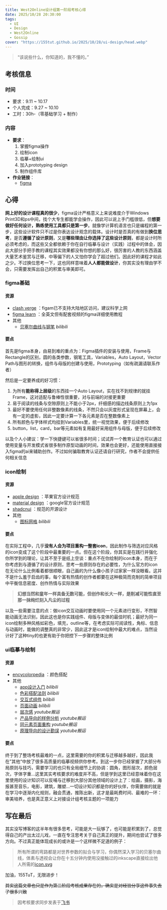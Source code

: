 ```yaml
---
title: West2Online设计组第一阶段考核心得
date: 2025/10/28 20:30:00
tags:
  - UI
  - Design
  - West2Online
  - Gossip
cover: "https://155tut.github.io/2025/10/28/ui-design/head.webp"
---
```

> “该说些什么，你知道的，我不懂的。”

## 考核信息

### 时间

- 要求：9.11 ~ 10.17
- 个人完成：9.27 ~ 10.10
- 工时：30h-（零基础学习 + 制作）

### 内容

- **要求**：
  1. 掌握figma操作
  2. 绘制icon
  3. 临摹+绘制ui
  4. 加入prototyping design
  5. 制作组件库
- **作业链接**：
  - [figma](https://www.figma.com/design/4XCc8SiF5AqmvznEVEq0oo/test4fuu_refresh)

## 心得

**网上好的设计课程真的很少**，figma设计严格意义上来说难度介于Windows Print3D和ps中间，找个大专生都能学会操作，因此可以说上手门槛很低，但**想要做好任何设计，熟练使用工具都只是第一步**。就像学计算机语言也只是编程的第一步，这些设计软件只不过是你表达设计观念的载体。设计时是否真的有做到**换位思考**，是否**遵循了设计原则**，又是**哪些理由让你选择了这些设计原则**，都是设计时所必须考虑的，而这些又全都依赖于你在自行临摹与设计（实践）过程中的体会，因此大部分手把手教的课程其实效果都没有你想的那么好，很厉害的人教的东西涵盖大量艺术鉴赏与迁移，中等偏下的人又怕你学会了超过他们。因此好的课程才如此之少。不过换位思考一下，这也同样意味着**人人都能做设计**，你其实没有理由学不会，只需要发挥出自己的积累与审美即可。

### figma基础

#### 资源

- [clash verge](https://github.com/clash-verge-rev/clash-verge-rev) ：figam已不支持大陆地区访问，建议科学上网
- [figma learn](https://help.figma.com/hc/en-us/categories/360002042553-Figma-Design) ：全英文但有配套视频的figma详细使用教程
- 其他
  - [贝塞尔曲线与钢笔](https://www.bilibili.com/video/BV1ggJfzJEYC) *bilibili*

#### 要点

首先是figma本身，由易到难的重点为：Figma插件的安装与使用，Frame与Rectangle的区别，圆的各类参数，钢笔工具，Variables，Auto Layout，Vector Path与图形的转换，组件与母版的创建与使用，Prototyping（如有疏漏请联系作者）

然后是一定要养成的好习惯：

1. 为所有**能称得上层级**的东西挂一个Auto Layout，实在找不到规律的就挂Frame，这对适配与鲁棒性很重要，对与前端的对接更重要
2. 易于阅读的线条与空隙原则上不能小于2px，纤细感的描边线条原则上为1px
3. 最好不要使用任何非整数像素的线条，不然只会以灰度形式呈现在屏幕上，会有一定的虚影，因此一定要计算一下各元素是否在整数像素上
4. 所有颜色与字体样式均挂到Variables里，统一视觉效果，便于后续修改
5. button，list，card，bar等元素如有复用最好采用组件与母版，便于后续修改

以及个人小建议：学一下快捷键可以省很多时间；试试弄一个教育认证也可以通过使用变量与开发模式省很多制作原型动画的时间，效果也会更好，还能使用直接接入figma的ai来辅助创作。不过如何骗取教育认证还请自行研究，作者不会提供任何相关信息

### icon绘制

#### 资源

- [apple design](https://developer.apple.com/design) ：苹果官方设计规范
- [material design](https://m3.material.io/) ：google官方设计规范
- [shadcnui](https://ui.shadcn.com/) ：规范的开源设计
- 其他
  - [图标网格](https://www.bilibili.com/video/BV1Yp421D7kp) *bilibili*

#### 要点

在实际工程中，几乎**没有人会为项目重构一整套icon**，因此制作与筛选对应风格的icon变成了这个阶段中最重要的一点。但在这个阶段，你其实是在践行并强化你所学到的理论，让其不至于是纸上空谈：重点不在你绘制的icon本身，而在于你考虑到与遵循了的设计原则，思考一些原则存在的必要性，为什么官方的icon在无论什么比例看着都很顺眼，自己画的为什么像小孩子过家家一样没眼看。这并不是什么羞于启齿的事，每个富有热情的创作者都要在这种极简而克制的简单项目中平衡信息密度、创作热情与实际效果

> **幻想当然和童年一样具备无数可能，但创作和长大一样，是削减可能性直至那一抹绚烂刻入凡尘的过程**

以及一些需要注意的点：做icon交互动画时要使用同一个元素进行变形，不然智能动画无法识别，因此这也是你实践组件、母版与变体的最佳时机；最好为同一icon绘制多种风格如彩色，填充，outline等，在考虑实际可阅读性，角标、信息与动画时，能做的调整真的非常少，因此这才是icon绘制中最大的难点，当然设计好了这种tiny的也更有助于你把控下一步骤的整体比例

### ui临摹与绘制

#### 资源

- [encycolorpedia](https://encycolorpedia.com) ：颜色搭配
- 其他
  - [app设计入门](https://www.bilibili.com/video/BV1Rv411r7qK) *bilibili*
  - [色彩搭配法则](https://www.bilibili.com/video/BV1xG411E7fw) *bilibili*
  - [交互式组件](https://www.bilibili.com/video/BV1bG411t7GH) *bilibili*
  - [页面动画](https://www.bilibili.com/video/BV13F411z7BA) *bilibili*
  - [层次感](https://www.bilibili.com/video/BV13P4wzkEMi) *youtube搬运*
  - [产品导向的样例分析](https://www.bilibili.com/video/BV1TCWCzjEbd) *youtube搬运*
  - [同元素页面重构](https://www.bilibili.com/video/BV1n2sFzEEzF) *youtube搬运*
  - [原理导向的设计勘误](https://www.bilibili.com/video/BV1uu4izTE6j) *youtube搬运*

#### 要点

终于到了整场考核最难的一点，这里需要的你的积累与迁移越多越好，因此我在”其他“中放了很多高质量的临摹视频供你参考。到这一步你已经掌握了大部分布局原则与技巧，需要学习的也只有全局细节上的协调：圆角，图形层次，颜色层次，字体字重...这里其实考核要求的难度并不高，但是学到这里已经意味着你在这里使用的设计知识可以反哺与迁移到大部分其他领域的设计上了：绘画，摄影，海报甚至音乐，电影，建筑，雕塑...一切设计知识都是你的好伙伴，你需要做的就是在学习中逐渐内化规则，融会贯通，推陈出新，这才是最耗费时间、最难的一环：审美培养，也是真正意义上对接设计组考核主题的一项能力

## 写在最后

其实没写博客的这半年有很多思考，可能是大一玩够了，也可能是积累到了，总觉得自己的产出太过儿戏，一直在专注思考关于自己真正的提升，期间也尝试了很多方向。不过真正能体现成长的或许是一个这样微不足道的例子：

> 所有所谓的弯路都是对世界参数的拟合与学习，你偶然深入学习的贝塞尔曲线，体素与透视会让你在十五分钟内使用没接触过的inkscape直接绘出他人所需的[icon.svg](https://github.com/OIerDb-ng/OIerDb/pull/147)

加油，155TuT，无限进步！

~~其实这篇文章也只是作为第二阶段考核成果存在的，确实是对经验分享这件事失去了很多兴致~~

> 因考核要求同步发表于[飞书](https://ecn391pn069m.feishu.cn/wiki/IjC6wclCXiXRDhk2OiFcKlN1nJe?from=from_copylink)
